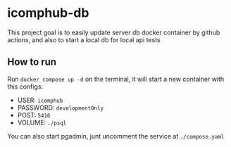 # icomphub-db

This project goal is to easily update server db docker container by github actions, and also to start a local db for local api tests

## How to run

Run `docker compose up -d` on the terminal, it will start a new container with this configs:

- USER: `icomphub`
- PASSWORD: `development0nly`
- POST: `5416`
- VOLUME: `./psql`

You can also start pgadmin, junt uncomment the service at `./compose.yaml`
